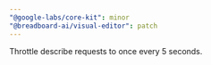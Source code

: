 ```yaml
---
"@google-labs/core-kit": minor
"@breadboard-ai/visual-editor": patch
---
```


Throttle describe requests to once every 5 seconds.

